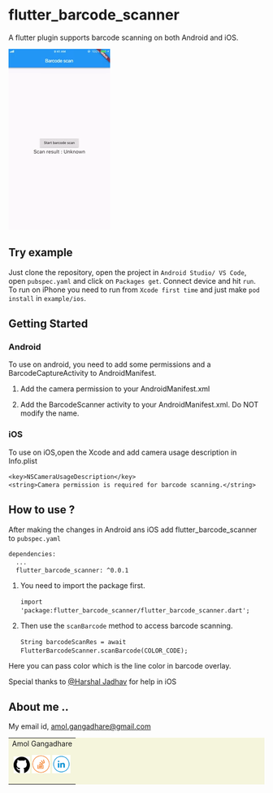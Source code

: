# flutter_barcode_scanner

A flutter plugin supports barcode scanning on both Android and iOS.

![alt text](https://github.com/AmolGangadhare/MyProfileRepo/blob/master/flutter_barcode_scanning_demo.gif "Demo")


## Try example
Just clone the repository, open the project in `Android Studio/ VS Code`, open `pubspec.yaml` and click on `Packages get`.
Connect device and hit `run`. To run on iPhone you need to run from `Xcode first time` and just make `pod install` in `example/ios`.

## Getting Started 
### Android
To use on android, you need to add some permissions and a BarcodeCaptureActivity to AndroidManifest.
1. Add the camera permission to your AndroidManifest.xml

    <uses-permission android:name="android.permission.CAMERA" />

2. Add the BarcodeScanner activity to your AndroidManifest.xml. Do NOT modify the name.

    <activity android:name="com.amolg.flutterbarcodescanner.BarcodeCaptureActivity" />

### iOS

To use on iOS,open the Xcode and add camera usage description in Info.plist

    <key>NSCameraUsageDescription</key>
    <string>Camera permission is required for barcode scanning.</string>

## How to use ?

After making the changes in Android ans iOS add flutter_barcode_scanner to `pubspec.yaml`
    
    dependencies:
      ...
      flutter_barcode_scanner: ^0.0.1

1. You need to import the package first.

    `import 'package:flutter_barcode_scanner/flutter_barcode_scanner.dart';`
    
2. Then use the `scanBarcode` method to access barcode scanning.
    
    `String barcodeScanRes = await FlutterBarcodeScanner.scanBarcode(COLOR_CODE);`

Here you can pass color which is the line color in barcode overlay.

Special thanks to [@Harshal Jadhav](https://github.com/harshalrj25) for help in iOS


## About me ..
 
My email id, amol.gangadhare@gmail.com
 
<table style="background-color:#F5F5DC">
<tr>
<td> 
Amol Gangadhare
 
<p align="center">
<a href = "https://github.com/AmolGangadhare"><img src = "https://github.com/harshalrj25/MasterAssetsRepo/blob/master/gitHubLogo.png" width="32" height = "33"/></a>
<a href = "https://stackoverflow.com/users/9823185/amol-g?tab=profile"><img src = "https://github.com/harshalrj25/MasterAssetsRepo/blob/master/stackoverflow svg icon.svg" width="36" height="36"/></a>
<a href = "https://www.linkedin.com/in/amolgangadhare/"><img src = "https://github.com/harshalrj25/MasterAssetsRepo/blob/master/linkedInLogo.svg" width="36" height="36"/></a>
</p>
</td>
</tr> 
</table>